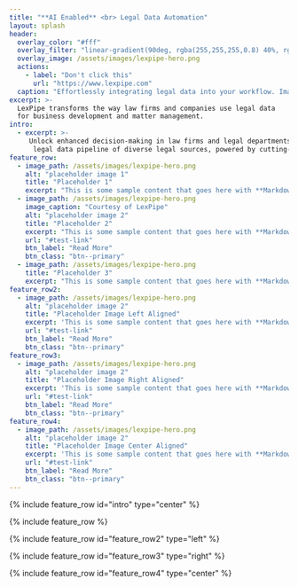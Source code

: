 ```yaml
---
title: "**AI Enabled** <br> Legal Data Automation"
layout: splash
header:
  overlay_color: "#fff"
  overlay_filter: "linear-gradient(90deg, rgba(255,255,255,0.8) 40%, rgba(255,255,255,0.0) 90%)"
  overlay_image: /assets/images/lexpipe-hero.png
  actions:
    - label: "Don't click this"
      url: "https://www.lexpipe.com"
  caption: "Effortlessly integrating legal data into your workflow. Image: LexPipe"
excerpt: >-
  LexPipe transforms the way law firms and companies use legal data
  for business development and matter management.
intro: 
  - excerpt: >-
     Unlock enhanced decision-making in law firms and legal departments, backed with a 
      legal data pipeline of diverse legal sources, powered by cutting-edge AI for unmatched data quality.     
feature_row:
  - image_path: /assets/images/lexpipe-hero.png
    alt: "placeholder image 1"
    title: "Placeholder 1"
    excerpt: "This is some sample content that goes here with **Markdown** formatting."
  - image_path: /assets/images/lexpipe-hero.png
    image_caption: "Courtesy of LexPipe"
    alt: "placeholder image 2"
    title: "Placeholder 2"
    excerpt: "This is some sample content that goes here with **Markdown** formatting."
    url: "#test-link"
    btn_label: "Read More"
    btn_class: "btn--primary"
  - image_path: /assets/images/lexpipe-hero.png
    title: "Placeholder 3"
    excerpt: "This is some sample content that goes here with **Markdown** formatting."
feature_row2:
  - image_path: /assets/images/lexpipe-hero.png
    alt: "placeholder image 2"
    title: "Placeholder Image Left Aligned"
    excerpt: 'This is some sample content that goes here with **Markdown** formatting. Left aligned with `type="left"`'
    url: "#test-link"
    btn_label: "Read More"
    btn_class: "btn--primary"
feature_row3:
  - image_path: /assets/images/lexpipe-hero.png
    alt: "placeholder image 2"
    title: "Placeholder Image Right Aligned"
    excerpt: 'This is some sample content that goes here with **Markdown** formatting. Right aligned with `type="right"`'
    url: "#test-link"
    btn_label: "Read More"
    btn_class: "btn--primary"
feature_row4:
  - image_path: /assets/images/lexpipe-hero.png
    alt: "placeholder image 2"
    title: "Placeholder Image Center Aligned"
    excerpt: 'This is some sample content that goes here with **Markdown** formatting. Centered with `type="center"`'
    url: "#test-link"
    btn_label: "Read More"
    btn_class: "btn--primary"
---
```

{% include feature_row id="intro" type="center" %}

{% include feature_row %}

{% include feature_row id="feature_row2" type="left" %}

{% include feature_row id="feature_row3" type="right" %}

{% include feature_row id="feature_row4" type="center" %}